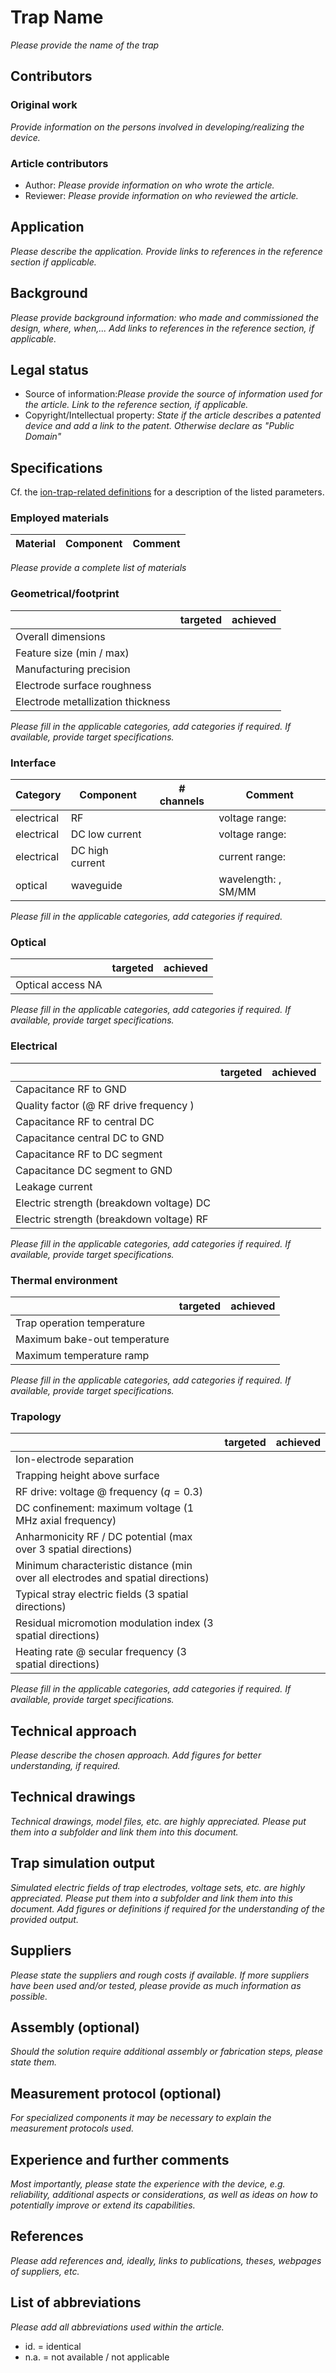 # Trap Name
*Please provide the name of the trap*

## Contributors
### Original work
*Provide information on the persons involved in developing/realizing the device.*

### Article contributors
- Author: *Please provide information on who wrote the article.*
- Reviewer: *Please provide information on who reviewed the article.*

## Application
*Please describe the application. Provide links to references in the reference section if applicable.*

## Background
*Please provide background information: who made and commissioned the design, where, when,... Add links to references in the reference section, if applicable.*

## Legal status
- Source of information:*Please provide the source of information used for the article. Link to the reference section, if applicable.*
- Copyright/Intellectual property: *State if the article describes a patented device and add a link to the patent. Otherwise declare as "Public Domain"*

## Specifications
Cf. the [ion-trap-related definitions](../definitions_ion-traps.md) for a description of the listed parameters.

### Employed materials
| Material | Component | Comment |
|----|----|----|
*Please provide a complete list of materials*

### Geometrical/footprint
|    | targeted | achieved |
|----|----|----|
| Overall dimensions |  |  |
| Feature size (min / max) |  |  |
| Manufacturing precision |  |  |
| Electrode surface roughness |  |  |
| Electrode metallization thickness |  |  |
*Please fill in the applicable categories, add categories if required. If available, provide target specifications.*

### Interface
| Category | Component | # channels | Comment |
|----|----|----|----|
| electrical | RF |  | voltage range: |
| electrical | DC low current |  | voltage range: |
| electrical | DC high current |  | current range: |
| optical | waveguide |  | wavelength: , SM/MM |
*Please fill in the applicable categories, add categories if required.*

### Optical
|    | targeted | achieved |
|------|------|------|
| Optical access NA |  | |
*Please fill in the applicable categories, add categories if required. If available, provide target specifications.*

### Electrical
|    | targeted | achieved |
|----|----------|----------|
| Capacitance RF to GND |  |  |
| Quality factor (@ RF drive frequency ) |  |  |
| Capacitance RF to central DC |  |  |
| Capacitance central DC to GND |  |  |
| Capacitance RF to DC segment |  |  |
| Capacitance DC segment to GND |  |  |
| Leakage current |  |  |
| Electric strength (breakdown voltage) DC |  |  |
| Electric strength (breakdown voltage) RF |  |  |
*Please fill in the applicable categories, add categories if required. If available, provide target specifications.*

### Thermal environment
|    | targeted | achieved |
|----|----------|----------|
| Trap operation temperature |  |  |
| Maximum bake-out temperature |  |  |
| Maximum temperature ramp |  |  |
*Please fill in the applicable categories, add categories if required. If available, provide target specifications.*

### Trapology
|    | targeted | achieved |
|----|----------|----------|
| Ion-electrode separation |  |  |
| Trapping height above surface|  |  |
| RF drive: voltage @ frequency ($`q = 0.3`$) |  |   |
| DC confinement: maximum voltage (1 MHz axial frequency) |  |  |
| Anharmonicity RF / DC potential (max over 3 spatial directions) |  |  |
| Minimum characteristic distance (min over all electrodes and spatial directions)|  |  |
| Typical stray electric fields (3 spatial directions)  |  |  |
| Residual micromotion modulation index  (3 spatial directions)  |  |  |
| Heating rate @ secular frequency (3 spatial directions)  |  |  |
*Please fill in the applicable categories, add categories if required. If available, provide target specifications.*

## Technical approach
*Please describe the chosen approach. Add figures for better understanding, if required.*

## Technical drawings
*Technical drawings, model files, etc. are highly appreciated. Please put them into a subfolder and link them into this document.*

## Trap simulation output
*Simulated electric fields of trap electrodes, voltage sets, etc. are highly appreciated. Please put them into a subfolder and link them into this document. Add figures or definitions if required for the understanding of the provided output.*

## Suppliers
*Please state the suppliers and rough costs if available. If more suppliers have been used and/or tested, please provide as much information as possible.*

## Assembly (optional)
*Should the solution require additional assembly or fabrication steps, please state them.*

## Measurement protocol (optional)
*For specialized components it may be necessary to explain the measurement protocols used.*

## Experience and further comments
*Most importantly, please state the experience with the device, e.g. reliability, additional aspects or considerations, as well as ideas on how to potentially improve or extend its capabilities.*

## References
*Please add references and, ideally, links to publications, theses, webpages of suppliers, etc.*

## List of abbreviations
*Please add all abbreviations used within the article.*
- id. = identical
- n.a. = not available / not applicable
